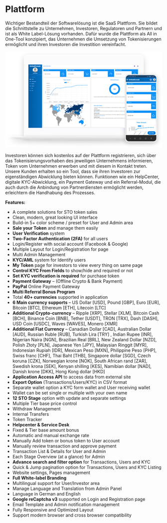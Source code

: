 # Plattform

Wichtiger Bestandteil der Softwarelösung ist die SaaS Plattform. Sie bildet die Schnittstelle zu Unternehmen, Investoren, Regulatoren und Partnern und ist als White Label-Lösung vorhanden. Dafür wurde die Plattform als All in One-Tool konzipiert, das Unternehmen die Umsetzung von Tokenisierungen ermöglicht und ihren Investoren die Investition vereinfacht.

![](../../.gitbook/assets/grafik%20%2829%29.png)

Investoren können sich kostenlos auf der Plattform registrieren, sich über das Tokenisierungsvorhaben des jeweiligen Unternehmens informieren, Token vom Unternehmen erwerben und mit diesem in Kontakt treten. Unsere Kunden erhalten so ein Tool, dass sie ihren Investoren zur eigenständigen Abwicklung bieten können. Funktionen wie ein HelpCenter, digitale KYC-Abwicklung, ein Payment Gateway und ein Referral-Modul, die auch durch die Anbindung von Partnerdiensten ermöglicht werden, erleichtern die Handhabung des Prozesses.

**Features:**

* A complete solutions for STO token sales
* Clean, modern, great looking UI interface
* Build-in 5+ color scheme / preset for User and Admin area
* **Sale your Token** and manage them easily
* **User Verification** system
* **Two-Factor Authentication \(2FA\)** for all users
* Login/Register with social account \(Facebook & Google\)
* Multiple Layout for Login/Registration for page
* Multi Admin Management
* **KYC/AML** system for Identify users
* **My Token** page for investors to view every thing on same page
* **Control KYC From Fields** to show/hide and required or not
* **Set KYC verification is required** for purchase token
* **Payment Gateway** – \(Offline Crypto & Bank Payment\)
* **PayPal** Online Payment Gateway
* **Multi Referral Bonus Program** 
* Total **40+ currencies** supported in application
* **6 Main currency supports** – US Dollar \[USD\], Pound \[GBP\], Euro \[EUR\], Bitcoin \[BTC\], Ethereum \[ETH\], Litecoin \[LTC\]
* **Additional Crypto-currency** – Ripple \[XRP\], Stellar \[XLM\], Bitcoin Cash \[BCH\], Binance Coin \[BNB\], Tether \[USDT\], TRON \[TRX\], Dash \[DASH\], USD Coin \[USDC\], Waves \[WAVES\], Monero \[XMR\]
* **Additional Fiat Currency** – Canadian Dollar \[CAD\], Australian Dollar \[AUD\], Russian Ruble \[RUB\], Turkish Lira \[TRY\] , Indian Rupee \[INR\], Nigerian Naira \[NGN\], Brazilian Real \[BRL\], New Zealand Dollar \[NZD\], Polish Złoty \[PLN\], Japanese Yen \[JPY\], Malaysian Ringgit \[MYR\], Indonesian Rupiah \[IDR\], Mexican Peso \[MXN\], Philippine Peso \[PHP\], Swiss franc \[CHF\], Thai Baht \[THB\], Singapore dollar \[SGD\], Czech koruna \[CZK\], Norwegian krone \[NOK\], South African rand \[ZAR\], Swedish krona \[SEK\], Kenyan shilling \[KES\], Namibian dollar \[NAD\], Danish krone \[DKK\], Hong Kong dollar \[HKD\]
* **Application Access API** to access data from external site
* **Export Option** \(Transactions/Users/KYC\) in CSV format
* Separate wallet option a KYC form wallet and User receiving wallet
* Wallet can be set single or multiple with your own name
* **12 STO Stage** option with update and separate settings
* Multiple Tier base price control
* Withdraw Management
* Internal Transfers
* Token Tracker
* **Helpcenter & Service Desk**
* Fixed & Tier base amount bonus
* Automatic and manual exchange rate
* Manually Add token or bonus token to User account
* Manually review transaction and approve payment
* Transaction List & Details for User and Admin
* Each Stage Overview \(at a glance\) for Admin
* **Advance search and filter option** for Transactions, Users and KYC
* Quick & Jump pagination option for Transactions, Users and KYC Listing
* Website settings, Pages management
* **Full White-label Branding** 
* Multilingual support for User/Investor area 
* Manage Language and Translation from Admin Panel
* Language in German and English
* **Google reCaptcha v3** supported on Login and Registration page
* Email Template and Admin notification management
* Fully Responsive and Optimized Layout
* Support modern browser and cross browser compatibility

####  <a id="TechnicalProducts&amp;Infrastructure-HostingSources:"></a>

